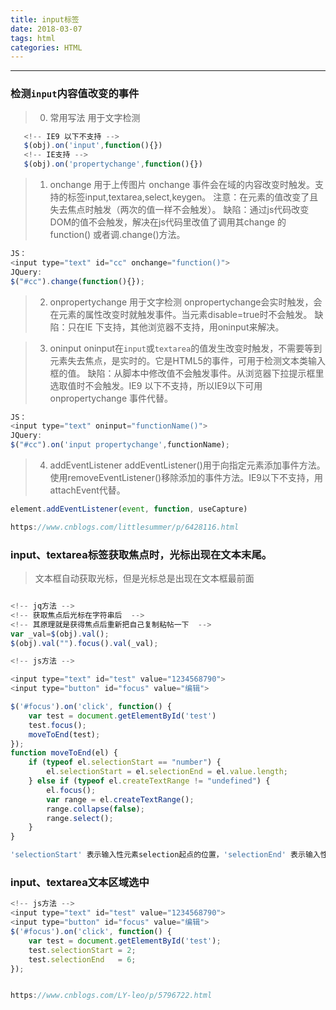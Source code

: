 ```yaml
---
title: input标签
date: 2018-03-07
tags: html
categories: HTML
---
```


--------------------------------------------------------------------------------

<!-- more -->

### 检测`input`内容值改变的事件

> 0. 常用写法 用于文字检测
```js
   <!-- IE9 以下不支持 -->
   $(obj).on('input',function(){})
   <!-- IE支持 -->
   $(obj).on('propertychange',function(){})
```
> 1. onchange  用于上传图片
onchange 事件会在域的内容改变时触发。支持的标签input,textarea,select,keygen。
注意：在元素的值改变了且失去焦点时触发（两次的值一样不会触发）。
缺陷：通过js代码改变DOM的值不会触发，解决在js代码里改值了调用其change 的function() 或者调.change()方法。
```js
JS： 
<input type="text" id="cc" onchange="function()">
JQuery:
$("#cc").change(function(){});
```

> 2. onpropertychange 用于文字检测
onpropertychange会实时触发，会在元素的属性改变时就触发事件。当元素disable=true时不会触发。
缺陷：只在IE 下支持，其他浏览器不支持，用oninput来解决。

> 3. oninput
oninput在`input`或`textarea`的值发生改变时触发，不需要等到元素失去焦点，是实时的。它是HTML5的事件，可用于检测文本类输入框的值。
缺陷：从脚本中修改值不会触发事件。从浏览器下拉提示框里选取值时不会触发。IE9 以下不支持，所以IE9以下可用onpropertychange 事件代替。
```js
JS：
<input type="text" oninput="functionName()">
JQuery: 
$("#cc").on('input propertychange',functionName);
```
> 4. addEventListener
addEventListener()用于向指定元素添加事件方法。使用removeEventListener()移除添加的事件方法。IE9以下不支持，用attachEvent代替。
```js
element.addEventListener(event, function, useCapture)

https://www.cnblogs.com/littlesummer/p/6428116.html
```


### input、textarea标签获取焦点时，光标出现在文本末尾。

> 文本框自动获取光标，但是光标总是出现在文本框最前面

```js

<!-- jq方法 -->
<!-- 获取焦点后光标在字符串后  -->
<!-- 其原理就是获得焦点后重新把自己复制粘帖一下  -->
var _val=$(obj).val(); 
$(obj).val("").focus().val(_val); 

<!-- js方法 -->

<input type="text" id="test" value="1234568790">
<input type="button" id="focus" value="编辑">

$('#focus').on('click', function() {
    var test = document.getElementById('test')
    test.focus();
    moveToEnd(test);    
});
function moveToEnd(el) {
    if (typeof el.selectionStart == "number") {
        el.selectionStart = el.selectionEnd = el.value.length;
    } else if (typeof el.createTextRange != "undefined") {
        el.focus();
        var range = el.createTextRange();
        range.collapse(false);
        range.select();
    }
} 

'selectionStart' 表示输入性元素selection起点的位置，'selectionEnd' 表示输入性元素selection末点的位置，都是 DOM 属性。

```

### input、textarea文本区域选中

```js
<!-- js方法 -->
<input type="text" id="test" value="1234568790">
<input type="button" id="focus" value="编辑">
$('#focus').on('click', function() {
    var test = document.getElementById('test');
    test.selectionStart = 2;
    test.selectionEnd   = 6;    
});


https://www.cnblogs.com/LY-leo/p/5796722.html
```

